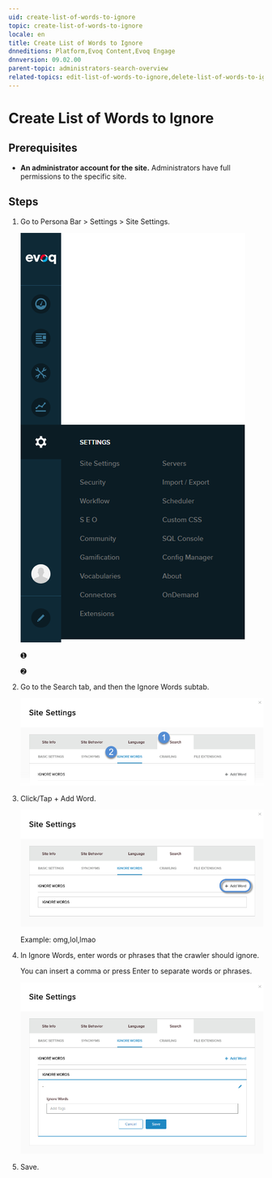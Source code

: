 ```yaml
---
uid: create-list-of-words-to-ignore
topic: create-list-of-words-to-ignore
locale: en
title: Create List of Words to Ignore
dnneditions: Platform,Evoq Content,Evoq Engage
dnnversion: 09.02.00
parent-topic: administrators-search-overview
related-topics: edit-list-of-words-to-ignore,delete-list-of-words-to-ignore
---
```


# Create List of Words to Ignore

## Prerequisites

*   **An administrator account for the site.** Administrators have full permissions to the specific site.

## Steps

1.  Go to Persona Bar \> Settings \> Site Settings.
    
    ![Persona Bar > Settings > Site Settings](/images/scr-pbar-host-Settings-E91.png)
    
    ➊
    
    ➋
    
2.  Go to the Search tab, and then the Ignore Words subtab.
    
    ![Search > Ignore Words](/images/scr-pbtabs-all-Settings-SiteSettings-Search-IgnoreWords-E90.png)
    
3.  Click/Tap \+ Add Word.
    
      
    
    ![](/images/scr-SiteSettings-Search-IgnoreWords-add-button-E90.png)
    
      
    
    Example: omg,lol,lmao
    
4.  In Ignore Words, enter words or phrases that the crawler should ignore.
    
    You can insert a comma or press Enter to separate words or phrases.
    
      
    
    ![](/images/scr-SiteSettings-Search-IgnoreWords-add-word-E90.png)
    
      
    
5.  Save.